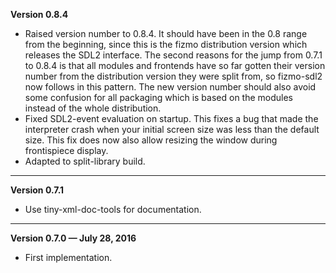 


   **Version 0.8.4**

 - Raised version number to 0.8.4. It should have been in the 0.8 range from the beginning, since this is the fizmo distribution version which releases the SDL2 interface. The second reasons for the jump from 0.7.1 to 0.8.4 is that all modules and frontends have so far gotten their version number from the distribution version they were split from, so fizmo-sdl2 now follows in this pattern. The new version number should also avoid some confusion for all packaging which is based on the modules instead of the whole distribution.
 - Fixed SDL2-event evaluation on startup. This fixes a bug that made the interpreter crash when your initial screen size was less than the default size. This fix does now also allow resizing the window during frontispiece display.
 - Adapted to split-library build.

---


   **Version 0.7.1**

 - Use tiny-xml-doc-tools for documentation.

---


   **Version 0.7.0 — July 28, 2016**

 - First implementation.


